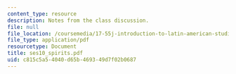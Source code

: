 ```yaml
---
content_type: resource
description: Notes from the class discussion.
file: null
file_location: /coursemedia/17-55j-introduction-to-latin-american-studies-fall-2006/c815c5a54040d65b469349d7f02b0687_ses10_spirits.pdf
file_type: application/pdf
resourcetype: Document
title: ses10_spirits.pdf
uid: c815c5a5-4040-d65b-4693-49d7f02b0687
---
```

